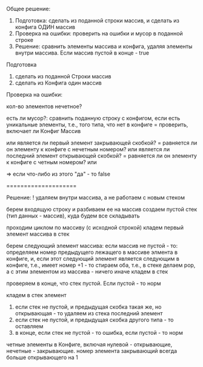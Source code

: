 Общее решение:
1. Подготовка: сделать из поданной строки массив, и сделать из конфига ОДИН массив
2. Проверка на ошибки: проверить на ошибки и мусор в поданной строке
3. Решение: сравнить элементы массива и конфига, удаляя элементы внутри массива. Если массив пустой в конце - true

Подготовка
1) сделать из поданной Строки массив
2) сделать из Конфига один массив

Проверка на ошибки:

кол-во элементов нечетное?

есть ли мусор?:
сравнить поданную строку с конфигом, если есть уникальные элементы, т.е., того типа, что нет в конфиге
= проверить, включает ли Конфиг Массив

или
является ли первый элемент закрывающей скобкой? =  равняется ли он элементу к конфиге с нечетным номером?
или
является ли последний элемент открывающей скобкой? = равняется ли он элементу к конфиге с четным номером?
или


=> если что-либо из этого "да" - то false

====================

Решение: 
! удаляем внутри массива, а не работаем с новым стеком

берем входящую строку и разбиваем ее на массив
создаем пустой стек (тип данных - массив), куда будем все складывать

проходим циклом по массиву (с исходной строкой)
кладем первый элемент массива в стек

берем следующий элемент массива: если массив не пустой - то:
определяем номер предыдущего лежащего в массиве элмента в конфиге, и, если этот следующий элемент является следующим в конфиге, т.е., имеет номер +1 - то стираем оба, т.е., в стеке делаем pop, а с этим элементом из массива - ничего
иначе кладем в стек

проверяем в конце, что стек пустой. Если пустой - то норм


кладем в стек элемент
1) если стек не пустой, и предыдущая скобка такая же, но открывающая - то удаляем из стека последний элемент
2) если стек не пустой, и предыдущая скобка другого типа - то оставляем
3) в конце, если стек не пустой - то ошибка, если пустой - то норм


четные элементы в Конфиге, включая нулевой - открывающие, нечетные - закрывающие.
номер элемента закрывающий всегда больше открывающего на 1
